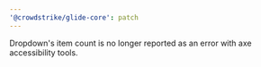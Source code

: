 ```yaml
---
'@crowdstrike/glide-core': patch
---
```


Dropdown's item count is no longer reported as an error with axe accessibility tools.
